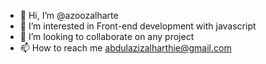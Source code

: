 - 👋 Hi, I’m @azoozalharte
- 👀 I’m interested in Front-end development with javascript
- 💞️ I’m looking to collaborate on any project
- 📫 How to reach me abdulazizalharthie@gmail.com


<!---
azoozalharte/azoozalharte is a ✨ special ✨ repository because its `README.md` (this file) appears on your GitHub profile.
You can click the Preview link to take a look at your changes.
--->
